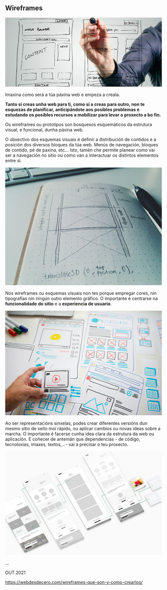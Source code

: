 ## Wireframes

![Wireframes](./assets/wireframe_1.jpg)

Imaxina como será a túa páxina web e empeza a creala. 

**Tanto si creas unha web para ti, como si a creas para outro, non te esquezas de planificar, anticipándote aos posibles problemas e estudando os posibles recursos a mobilizar para levar o proxecto a bo fin.** 

Os wireframes ou prototipos son bosquexos esquemáticos da estrutura visual, e funcional, dunha páxina web.

O obxectivo dos esquemas visuais é definir a distribución de contidos e a posición dos diversos bloques da túa web. Menús de navegación, bloques de contido, pé de paxina, etc… Isto, tamén che permite planear como vai ser a navegación no sitio ou como van a interactuar os distintos elementos entre si.

![Bosquexos esquemáticos da estrutura visual](./assets/drawingboard-large-opt.jpg)

Nos wireframes ou esquemas visuais non tes porque empregar cores, nin tipografías nin ningún outro elemento gráfico. O importante é centrarse na **funcionalidade do sitio** e a **experiencia de usuario**. 

![Funcionalidade do sitio e experiencia de usuario](assets/wireframe_site_web_2.jpg)

Ao ser representacións sinxelas, podes crear diferentes versións dun mesmo sitio de xeito moi rápido, ou aplicar cambios ou novas ideas sobre a marcha. O importante é facerse cunha idea clara da estrutura da web ou aplicación. E coñecer de antemán que dependencias - de código, tecnoloxías, imaxes, textos,...- vai a precisar o teu proxecto.

![wireframes](assets/wireframes.jpg)

...



OUT.2021

https://webdesdecero.com/wireframes-que-son-y-como-crearlos/
